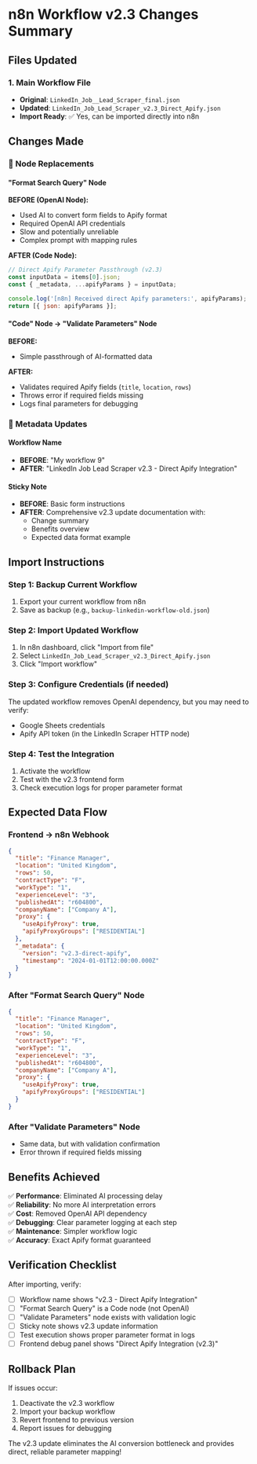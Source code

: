 # n8n Workflow v2.3 Changes Summary

## Files Updated

### 1. Main Workflow File
- **Original**: `LinkedIn_Job__Lead_Scraper_final.json`
- **Updated**: `LinkedIn_Job_Lead_Scraper_v2.3_Direct_Apify.json`
- **Import Ready**: ✅ Yes, can be imported directly into n8n

## Changes Made

### 🔄 Node Replacements

#### "Format Search Query" Node
**BEFORE (OpenAI Node):**
- Used AI to convert form fields to Apify format
- Required OpenAI API credentials
- Slow and potentially unreliable
- Complex prompt with mapping rules

**AFTER (Code Node):**
```javascript
// Direct Apify Parameter Passthrough (v2.3)
const inputData = items[0].json;
const { _metadata, ...apifyParams } = inputData;

console.log('[n8n] Received direct Apify parameters:', apifyParams);
return [{ json: apifyParams }];
```

#### "Code" Node → "Validate Parameters" Node
**BEFORE:**
- Simple passthrough of AI-formatted data

**AFTER:**
- Validates required Apify fields (`title`, `location`, `rows`)
- Throws error if required fields missing
- Logs final parameters for debugging

### 📝 Metadata Updates

#### Workflow Name
- **BEFORE**: "My workflow 9"
- **AFTER**: "LinkedIn Job Lead Scraper v2.3 - Direct Apify Integration"

#### Sticky Note
- **BEFORE**: Basic form instructions
- **AFTER**: Comprehensive v2.3 update documentation with:
  - Change summary
  - Benefits overview  
  - Expected data format example

## Import Instructions

### Step 1: Backup Current Workflow
1. Export your current workflow from n8n
2. Save as backup (e.g., `backup-linkedin-workflow-old.json`)

### Step 2: Import Updated Workflow
1. In n8n dashboard, click "Import from file"
2. Select `LinkedIn_Job_Lead_Scraper_v2.3_Direct_Apify.json`
3. Click "Import workflow"

### Step 3: Configure Credentials (if needed)
The updated workflow removes OpenAI dependency, but you may need to verify:
- Google Sheets credentials
- Apify API token (in the LinkedIn Scraper HTTP node)

### Step 4: Test the Integration
1. Activate the workflow
2. Test with the v2.3 frontend form
3. Check execution logs for proper parameter format

## Expected Data Flow

### Frontend → n8n Webhook
```json
{
  "title": "Finance Manager",
  "location": "United Kingdom",
  "rows": 50,
  "contractType": "F",
  "workType": "1", 
  "experienceLevel": "3",
  "publishedAt": "r604800",
  "companyName": ["Company A"],
  "proxy": {
    "useApifyProxy": true,
    "apifyProxyGroups": ["RESIDENTIAL"]
  },
  "_metadata": {
    "version": "v2.3-direct-apify",
    "timestamp": "2024-01-01T12:00:00.000Z"
  }
}
```

### After "Format Search Query" Node
```json
{
  "title": "Finance Manager",
  "location": "United Kingdom", 
  "rows": 50,
  "contractType": "F",
  "workType": "1",
  "experienceLevel": "3",
  "publishedAt": "r604800",
  "companyName": ["Company A"],
  "proxy": {
    "useApifyProxy": true,
    "apifyProxyGroups": ["RESIDENTIAL"]
  }
}
```

### After "Validate Parameters" Node
- Same data, but with validation confirmation
- Error thrown if required fields missing

## Benefits Achieved

✅ **Performance**: Eliminated AI processing delay  
✅ **Reliability**: No more AI interpretation errors  
✅ **Cost**: Removed OpenAI API dependency  
✅ **Debugging**: Clear parameter logging at each step  
✅ **Maintenance**: Simpler workflow logic  
✅ **Accuracy**: Exact Apify format guaranteed  

## Verification Checklist

After importing, verify:
- [ ] Workflow name shows "v2.3 - Direct Apify Integration"
- [ ] "Format Search Query" is a Code node (not OpenAI)
- [ ] "Validate Parameters" node exists with validation logic
- [ ] Sticky note shows v2.3 update information
- [ ] Test execution shows proper parameter format in logs
- [ ] Frontend debug panel shows "Direct Apify Integration (v2.3)"

## Rollback Plan

If issues occur:
1. Deactivate the v2.3 workflow
2. Import your backup workflow
3. Revert frontend to previous version
4. Report issues for debugging

The v2.3 update eliminates the AI conversion bottleneck and provides direct, reliable parameter mapping! 